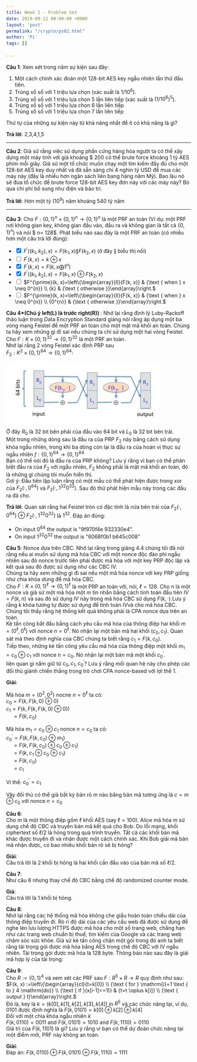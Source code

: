 ```yaml
---
title: Week 2 - Problem Set
date: 2019-09-22 00:00:00 +0000
layout: 'post'
permalink: "/crypto/ps02.html"
author: 'Pi'
tags: []

---
```


<b>Câu 1</b>: Xem xét trong năm sự kiện sau đây:<br/>
1. Một cách chính xác đoán một 128-bit AES key ngẫu nhiên lần thử đầu tiên.
2. Trúng xổ số với 1 triệu lựa chọn (xác suất là $1/10 ^ 6$).
3. Trúng xổ số với 1 triệu lựa chọn 5 lần liên tiếp (xác suất là $(1/10 ^ 6) ^ 5$).
4. Trúng xổ số với 1 triệu lựa chọn 6 lần liên tiếp
5. Trúng xổ số với 1 triệu lựa chọn 7 lần liên tiếp

Thứ tự của những sự kiện này từ khả năng nhất để ít có khả năng là gì?

<b>Trả lời</b>: 2,3,4,1,5
<hr>
<b>Câu 2</b>: Giả sử rằng việc sử dụng phần cứng hàng hóa người ta có thể xây dựng một máy tính với giá khoảng $ 200 có thể brute force khoảng 1 tỷ AES phím mỗi giây. Giả sử một tổ chức muốn chạy một tìm kiếm đầy đủ cho một 128-bit AES key duy nhất và đã sẵn sàng chi 4 nghìn tỷ USD để mua các máy này (đây là nhiều hơn ngân sách liên bang hàng năm Mỹ). Bao lâu nó sẽ đưa tổ chức để brute force 128-bit AES key đơn này với các máy này? Bỏ qua chi phí bổ sung như điện và bảo trì.

<b>Trả lời</b>: Hơn một tỷ $(10 ^ {9})$ năm khoảng 540 tỷ năm
<hr>

<b>Câu 3</b>: Cho $F :\{0,1\}^{n} \times\{0,1\}^{n} \rightarrow\{0,1\}^{n}$ là một PRF an toàn (Ví dụ: một PRF nơi không gian key, không gian đầu vào, đầu ra và không gian là tất cả $\{0,1 \}^n$) và nói $ n= 128$. Phát biểu nào sau đây là một PRF an toàn (có nhiều hơn một câu trả lời đúng):

- <input type="checkbox" onclick="return false;" checked> $F^{\prime}\left(\left(k_{1}, k_{2}\right), x\right)=F\left(k_{1}, x\right) \| F\left(k_{2}, x\right)$ (ở đây $\|$ biểu thị nối)
- <input type="checkbox" onclick="return false;"> $F^{\prime}(k, x)=k \oplus x$
- <input type="checkbox" onclick="return false;" checked> $F^{\prime}(k, x)=F\left(k, x \bigoplus 1^{n}\right)$
- <input type="checkbox" onclick="return false;" checked> $F^{\prime}\left(\left(k_{1}, k_{2}\right), x\right)=F\left(k_{1}, x\right) \oplus F\left(k_{2}, x\right)$
- <input type="checkbox" onclick="return false;"> $F^{\prime}(k, x)=\left\{\begin{array}{ll}{F(k, x)} & {\text { when } x \neq 0^{n}} \\ {k} & {\text { otherwise }}\end{array}\right.$
- <input type="checkbox" onclick="return false;"> $F^{\prime}(k, x)=\left\{\begin{array}{ll}{F(k, x)} & {\text { when } x \neq 0^{n}} \\ {0^{n}} & {\text { otherwise }}\end{array}\right.$

<b>Câu 4*(Chú ý left(L) là trước right(R)) </b>: Nhớ lại rằng định lý Luby-Rackoff thảo luận trong Data Encryption Standard giảng nói rằng áp dụng một ba vòng mạng Feistel để một PRF an toàn cho một mật mã khối an toàn. Chúng ta hãy xem những gì đi sai nếu chúng ta chỉ sử dụng một hai vòng Feistel.<br/>
Cho $F : K \times\{0,1\}^{32} \rightarrow\{0,1\}^{32}$ là một PRF an toàn.<br/>
Nhớ lại rằng 2 vòng Feistel xác định PRP sau<br/>
$F_{2} : K^{2} \times\{0,1\}^{64} \rightarrow\{0,1\}^{64} :$

<img src="https://raw.githubusercontent.com/x3pi/storage/master/images/crypto/022.PNG">

Ở đây $R_0$ là 32 bit bên phải của đầu vào 64 bit và $L_0$ là 32 bit bên trái.<br/>
Một trong những dòng sau là đầu ra của PRP $F_2$ này bằng cách sử dụng khóa ngẫu nhiên, trong khi ba dòng còn lại là đầu ra của hoán vị thực sự ngẫu nhiên $f :\{0,1\}^{64} \rightarrow\{0,1\}^{64}$<br/>
Bạn có thể nói đó là đầu ra của PRP không? Lưu ý rằng vì bạn có thể phân biệt đầu ra của $F_2$ với ngẫu nhiên, $F_2$ không phải là mật mã khối an toàn, đó là những gì chúng tôi muốn hiển thị.<br/>
Gợi ý: Đầu tiên lập luận rằng có một mẫu có thể phát hiện được trong xor của $F_{2}\left(\cdot, 0^{64}\right)$ và $F_{2}\left(\cdot, 1^{32} 0^{32}\right)$. Sau đó thử phát hiện mẫu này trong các đầu ra đã cho.

<b>Trả lời</b>: Quan sát rằng hai Feistel tròn có đặc tính là nửa bên trái của $F_{2}\left(\cdot, 0^{64}\right) \oplus F_{2}\left(\cdot, 1^{32} 0^{32}\right)$ là $1^{32}$.
Đáp án đúng:
- On input $0^{64}$ the output is "9f970f4e 932330e4".
- On input $1^{32} 0^{32}$ the output is "6068f0b1 b645c008"

<b>Câu 5</b>: Nonce dựa trên CBC. Nhớ lại rằng trong giảng 4.4 chúng tôi đã nói rằng nếu ai muốn sử dụng mã hóa CBC với một nonce độc ​​đáo phi ngẫu nhiên sau đó nonce trước tiên phải được mã hóa với một key PRP độc lập và kết quả sau đó được sử dụng như các CBC IV.<br/>
Chúng ta hãy xem những gì đi sai nếu một mã hóa nonce với key PRP giống như chìa khóa dùng để mã hóa CBC.<br/>
Cho $F : K \times\{0,1\}^{\ell} \rightarrow\{0,1\}^{\ell}$ là một PRP an toàn với, nói, $\ell=128$. Cho $n$ là một nonce và giả sử một mã hóa một $m$ tin nhắn bằng cách tính toán đầu tiên $I V=F(k, n)$ và sau đó sử dụng $IV$ này trong mã hóa CBC sử dụng $F(k, \cdot)$.Lưu ý rằng $k$ khóa tương tự được sử dụng để tính toán $IV$và cho mã hóa CBC. Chúng tôi thấy rằng hệ thống kết quả không phải là CPA nonce dựa trên an toàn.<br/>
Kẻ tấn công bắt đầu bằng cách yêu cầu mã hóa của thông điệp hai khối $m=\left(0^{\ell}, 0^{\ell}\right)$ với nonce $n=0^{\ell}$. Nó nhận lại một bản mã hai khối $\left(c_{0}, c_{1}\right)$. Quan sát mà theo định nghĩa của CBC chúng ta biết rằng $c_{1}=F\left(k, c_{0}\right)$.<br/>
Tiếp theo, những kẻ tấn công yêu cầu mã hóa của thông điệp một khối $m_{1}=c_{0} \oplus c_{1}$ với nonce $n=c_{0}$. Nó nhận lại một bản mã một khối $c_{0}^{\prime}$.<br/>
liên quan gì nắm giữ từ $c_{0}, c_{1}, c_{0}^{\prime}$? Lưu ý rằng mối quan hệ này cho phép các đối thủ giành chiến thắng trong trò chơi CPA nonce-based với lợi thế 1.

<b>Giải</b>:

Mã hóa $m=\left(0^{2}, 0^{2}\right)$ nocne $n=0^{\ell}$ ta có:<br/>
$c_0=F(k, F(k, 0) \oplus 0)$<br/>
$c_1=F(k, F(k, F(k, 0) \oplus 0))$<br/>
$\quad = F(k, c_0)$

Mã hóa  $m_{1}=c_{0} \oplus c_{1}$ nonce $n=c_{0}$ ta có:<br/>
$c_{0}^{\prime} = F(k, F(k, c_0) \oplus m_1)$<br/>
$\quad = F\left(k, F(k, c_0) \oplus c_0 \oplus c_1 \right)$<br/>
$\quad = F\left(k, c_1 \oplus c_0 \oplus c_1 \right)$<br/>
$\quad = F(k, c_0)$<br/>
$\quad = c_1$

Vì thế: $c_{0}^{\prime}= c_1$

Vậy đối thủ có thể giả bất kỳ bản rõ $m$ nào bằng bản mã tương ứng là $c = m \oplus c_0$ với nonce $n = c_0$

<b>Câu 6</b>:<br/>
Cho $m$ là một thông điệp gồm $\ell$ khối AES $\text { (say } \ell=100)$. Alice mã hóa $m$ sử dụng chế độ CBC và truyền bản mã kết quả cho Bob. Do lỗi mạng, khối ciphertext số $\ell / 2$  là hỏng trong quá trình truyền. Tất cả các khối bản mã khác được truyền đi và nhận được một cách chính xác. Khi Bob giải mã bản mã nhận được, có bao nhiêu khối bản rõ sẽ bị hỏng?

<b>Giải</b>:<br/>
Câu trả lời là 2 khối bị hỏng là hai khối cần đầu vào của bản mã số $\ell / 2$.

<b>Câu 7</b>:<br/>
Như câu 6 nhưng thay chế độ CBC bằng chế độ randomized counter mode.

<b>Giả</b>:<br/>
Câu trả lời là 1 khối bị hỏng.

<b>Câu 8</b>:<br/>
Nhớ lại rằng các hệ thống mã hóa không che giấu hoàn toàn chiều dài của thông điệp truyền đi. Rò rỉ độ dài của các yêu cầu web đã được sử dụng để nghe lén lưu lượng HTTPS được mã hóa cho một số trang web, chẳng hạn như các trang web chuẩn bị thuế, tìm kiếm của Google và các trang web chăm sóc sức khỏe. Giả sử kẻ tấn công chặn một gói trong đó anh ta biết rằng tải trọng gói được mã hóa bằng AES trong chế độ CBC với IV ngẫu nhiên. Tải trọng gói được mã hóa là 128 byte. Thông báo nào sau đây là giải mã hợp lý của tải trọng:


<b>Câu 9</b>:<br/>
Cho $R :=\{0,1\}^{4}$ và xem xét các PRF sau $F : R^{5} \times R \rightarrow R$ quy định như sau:<br/>
$F(k, x) :=\left\{\begin{array}{cl}{t=k[0]} \\ {\text { for } \mathrm{i}=1 \text { to } 4 \mathrm{do}} \\ {\text { if }(x[i-1]==1)} & {t=t \oplus k[i]} \\ {\text { output } t}\end{array}\right.$<br/>
Đó là, key là $k=(k[0], k[1], k[2], k[3], k[4])$ in $R^{5}$ và các chức năng tại, ví dụ, $0101$ được định nghĩa là $F(k, 0101)=k[0] \oplus k[2] \oplus k[4]$<br/>
Đối với một chìa khóa ngẫu nhiên $k$<br/>
$F(k, 0110)=0011$ and $F(k, 0101)=1010$ and $F(k, 1110)=0110$<br/>
Giá trị của $F(k, 1101)$ là gì? Lưu ý rằng vì bạn có thể dự đoán chức năng tại một điểm mới, PRF này không an toàn.

<b>Giải</b>:<br/>
Đáp án: $F(k,0110) \oplus F(k, 0101)  \oplus F(k, 1110) = 1111$
